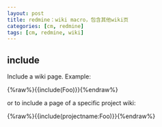 ```yaml
---
layout: post
title: redmine：wiki macro，包含其他wiki页
categories: [cm, redmine]
tags: [cm, redmine, wiki]
---
```


## include

Include a wiki page. Example:

{%raw%}{{include(Foo)}}{%endraw%}

or to include a page of a specific project wiki:

{%raw%}{{include(projectname:Foo)}}{%endraw%}